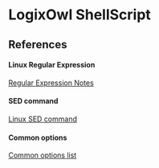 # LogixOwl ShellScript
## References

#### Linux Regular Expression
[Regular Expression Notes](./regex.md)

#### SED command
[Linux SED command](./sed.md)

#### Common options
[Common options list](./commonopts.md)
